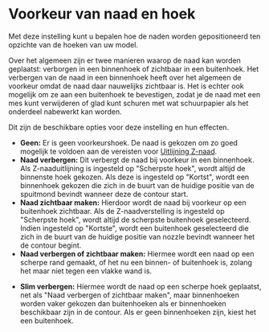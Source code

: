 Voorkeur van naad en hoek
====
Met deze instelling kunt u bepalen hoe de naden worden gepositioneerd ten opzichte van de hoeken van uw model.

Over het algemeen zijn er twee manieren waarop de naad kan worden geplaatst: verborgen in een binnenhoek of zichtbaar in een buitenhoek. Het verbergen van de naad in een binnenhoek heeft over het algemeen de voorkeur omdat de naad daar nauwelijks zichtbaar is. Het is echter ook mogelijk om ze aan een buitenhoek te bevestigen, zodat je de naad met een mes kunt verwijderen of glad kunt schuren met wat schuurpapier als het onderdeel nabewerkt kan worden.

Dit zijn de beschikbare opties voor deze instelling en hun effecten.
* **Geen:** Er is geen voorkeurshoek. De naad is gekozen om zo goed mogelijk te voldoen aan de vereisten voor [Uitlijning Z-naad](z_seam_type.md).
* **Naad verbergen:** Dit verbergt de naad bij voorkeur in een binnenhoek. Als Z-naaduitlijning is ingesteld op "Scherpste hoek", wordt altijd de binnenste hoek gekozen. Als deze is ingesteld op "Kortst", wordt een binnenhoek gekozen die zich in de buurt van de huidige positie van de spuitmond bevindt wanneer deze de contour start.
* **Naad zichtbaar maken:** Hierdoor wordt de naad bij voorkeur op een buitenhoek zichtbaar. Als de Z-naadverstelling is ingesteld op "Scherpste hoek", wordt altijd de scherpste buitenhoek geselecteerd. Indien ingesteld op "Kortste", wordt een buitenhoek geselecteerd die zich in de buurt van de huidige positie van nozzle bevindt wanneer het de contour begint.
* **Naad verbergen of zichtbaar maken:** Hiermee wordt een naad op een scherpe rand gemaakt, of het nu een binnen- of buitenhoek is, zolang het maar niet tegen een vlakke wand is.
<!--if cura_version >= 4.2 -->
* **Slim verbergen:** Hiermee wordt de naad op een scherpe hoek geplaatst, net als "Naad verbergen of zichtbaar maken", maar binnenhoeken worden vaker gekozen dan buitenhoeken als er binnenhoeken beschikbaar zijn in de contour. Als er geen binnenhoeken zijn, kiest het een buitenhoek.<!--endif-->
